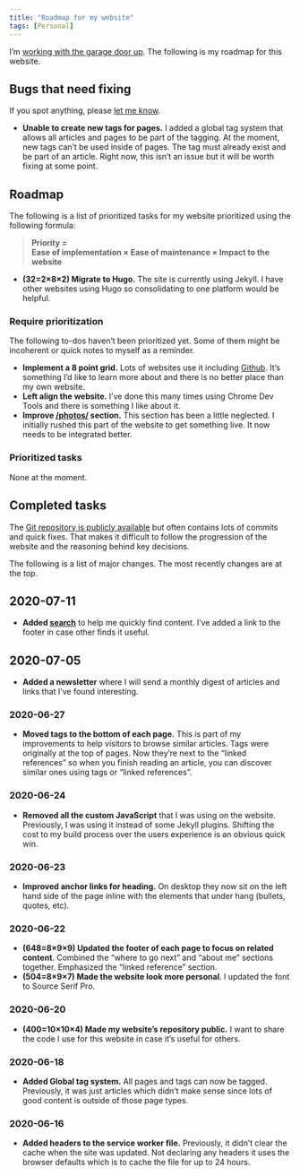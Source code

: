 ```yaml
---
title: "Roadmap for my website"
tags: [Personal]
---
```


I’m [working with the garage door up](/work-with-the-garage-door-up/). The following is my roadmap for this website.

## Bugs that need fixing

If you spot anything, please [let me know](/contact/).

- **Unable to create new tags for pages.** I added a global tag system that allows all articles and pages to be part of the tagging. At the moment, new tags can’t be used inside of pages. The tag must already exist and be part of an article. Right now, this isn’t an issue but it will be worth fixing at some point.

## Roadmap

The following is a list of prioritized tasks for my website prioritized using the following formula:

> **Priority =**<br />
> **Ease of implementation × Ease of maintenance × Impact to the website**

- **(32=2×8×2) Migrate to Hugo.** The site is currently using Jekyll. I have other websites using Hugo so consolidating to one platform would be helpful.

### Require prioritization

The following to-dos haven’t been prioritized yet. Some of them might be incoherent or quick notes to myself as a reminder.

- **Implement a 8 point grid.** Lots of websites use it including [Github](https://github.com/). It’s something I’d like to learn more about and there is no better place than my own website.
- **Left align the website.** I’ve done this many times using Chrome Dev Tools and there is something I like about it.
- **Improve [/photos/](/photos) section.** This section has been a little neglected. I initially rushed this part of the website to get something live. It now needs to be integrated better.

### Prioritized tasks

None at the moment.

## Completed tasks

The [Git repository is publicly available](https://github.com/daveredfern/daveredfern) but often contains lots of commits and quick fixes. That makes it difficult to follow the progression of the website and the reasoning behind key decisions.

The following is a list of major changes. The most recently changes are at the top. 

## 2020-07-11

- **Added [search](/search/)** to help me quickly find content. I’ve added a link to the footer in case other finds it useful.

## 2020-07-05

- **Added a newsletter** where I will send a monthly digest of articles and links that I’ve found interesting.

### 2020-06-27

- **Moved tags to the bottom of each page.** This is part of my improvements to help visitors to browse similar articles. Tags were originally at the top of pages. Now they’re next to the “linked references” so when you finish reading an article, you can discover similar ones using tags or “linked references”.

### 2020-06-24

- **Removed all the custom JavaScript** that I was using on the website. Previously, I was using it instead of some Jekyll plugins. Shifting the cost to my build process over the users experience is an obvious quick win.

### 2020-06-23

- **Improved anchor links for heading.** On desktop they now sit on the left hand side of the page inline with the elements that under hang (bullets, quotes, etc).

### 2020-06-22

- **(648=8×9×9) Updated the footer of each page to focus on related content**. 
Combined the “where to go next” and “about me” sections together. Emphasized the “linked reference” section.
- **(504=8×9×7) Made the website look more personal**. I updated the font to Source Serif Pro.

### 2020-06-20

- **(400=10×10×4) Made my website’s repository public.** I want to share the code I use for this website in case it’s useful for others.

### 2020-06-18

- **Added Global tag system.** All pages and tags can now be tagged. Previously, it was just articles which didn’t make sense since lots of good content is outside of those page types.

### 2020-06-16

- **Added headers to the service worker file.** Previously, it didn’t clear the cache when the site was updated. Not declaring any headers it uses the browser defaults which is to cache the file for up to 24 hours.

